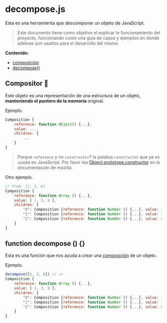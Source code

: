 # decompose.js

Esta es una herramienta que descomponer un objeto de JavaScript.

> Este documento tiene como objetivo el explicar le funcionamiento del proyecto, funcionando como una guía de casos y ejemplos en donde ademas son usados para el desarrollo del mismo.

**Contenido:**

- [composición][]
- [decompose()][]


[composición]: #compositor-
[Compositor]: #compositor-
## Compositor 🎼
Este objeto es una representación de una estructura de un objeto, **manteniendo el puntero de la memoria** original.

Ejemplo.

```javascript
Composition {
    reference: function Object() {...},
    value: ...,
    children: {
        ...
    }
}
```

> Porque `reference` y no `constructor`? la palabra `constructor` que ya es usada en JavaScript. Por favor lea [Object.prototype.constructor][] en la documentación de mozilla.

Otro ejemplo.

```javascript
// From: [1, 3, 6]
Composition {
    reference: function Array () {...},
    value: [ 1, 3, 6 ],
    children: {
        "0": Composition {reference: function Number () {...}, value: 1}
        "1": Composition {reference: function Number () {...}, value: 3}
        "2": Composition {reference: function Number () {...}, value: 6}
    }
}
```

[decompose()]: #function-decompose--
## function decompose () {}
Esta es una función que nos ayuda a crear una [composición][] de un objeto. 

Ejemplo.

```javascript
decompose([1, 3, 6]) // =>
Composition {
    reference: function Array () {...},
    value: [ 1, 3, 6 ],
    children: {
        "0": Composition {reference: function Number () {...}, value: 1}
        "1": Composition {reference: function Number () {...}, value: 3}
        "2": Composition {reference: function Number () {...}, value: 6}
    }
}
```

[Object.prototype.constructor]: https://developer.mozilla.org/es/docs/Web/JavaScript/Referencia/Objetos_globales/Object/constructor

